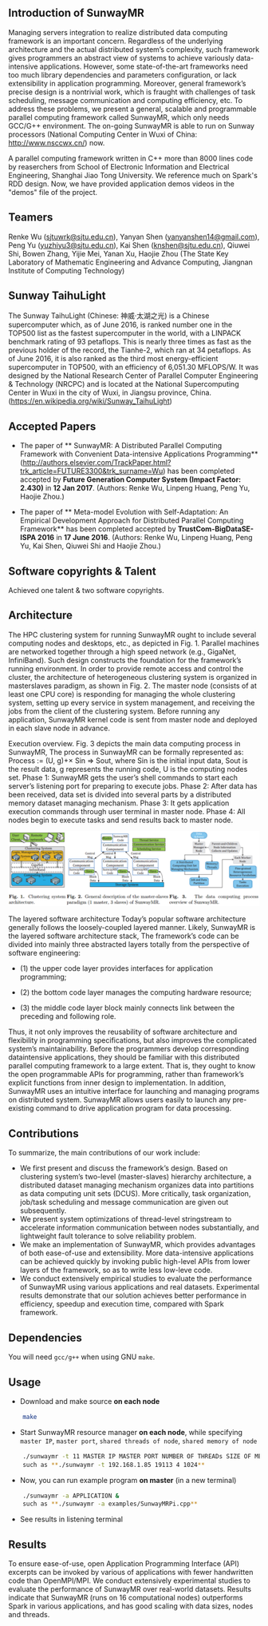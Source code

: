 ## Introduction of SunwayMR

Managing servers integration to realize distributed data computing framework is an important concern. Regardless
of the underlying architecture and the actual distributed system’s complexity, such framework gives programmers an
abstract view of systems to achieve variously data-intensive applications. However, some state-of-the-art frameworks
need too much library dependencies and parameters configuration, or lack extensibility in application programming.
Moreover, general framework’s precise design is a nontrivial work, which is fraught with challenges of task scheduling,
message communication and computing efficiency, etc. To address these problems, we present a general, scalable and
programmable parallel computing framework called SunwayMR, which only needs GCC/G++ environment. The on-going SunwayMR 
is able to run on Sunway processors (National Computing Center in Wuxi of China: http://www.nsccwx.cn/) now.

A parallel computing framework written in C++ more than 8000 lines code by reaserchers from School of Electronic Information and Electrical Engineering, Shanghai Jiao Tong University. We reference much on Spark's RDD design. Now, we have provided application demos videos in the "demos" file of the project. 

## Teamers

Renke Wu (sjtuwrk@sjtu.edu.cn), Yanyan Shen (yanyanshen14@gmail.com), Peng Yu (yuzhiyu3@sjtu.edu.cn), Kai Shen (knshen@sjtu.edu.cn), Qiuwei Shi, Bowen Zhang, Yijie Mei, Yanan Xu, Haojie Zhou (The State Key Laboratory of Mathematic Engineering and Advance Computing, Jiangnan Institute of Computing Technology)

##  Sunway TaihuLight

The Sunway TaihuLight (Chinese: 神威·太湖之光) is a Chinese supercomputer which, as of June 2016, is ranked number one in the TOP500 list as the fastest supercomputer in the world, with a LINPACK benchmark rating of 93 petaflops. This is nearly three times as fast as the previous holder of the record, the Tianhe-2, which ran at 34 petaflops. As of June 2016, it is also ranked as the third most energy-efficient supercomputer in TOP500, with an efficiency of 6,051.30 MFLOPS/W. It was designed by the National Research Center of Parallel Computer Engineering & Technology (NRCPC) and is located at the National Supercomputing Center in Wuxi in the city of Wuxi, in Jiangsu province, China. (https://en.wikipedia.org/wiki/Sunway_TaihuLight)

## Accepted Papers

* The paper of ** SunwayMR: A Distributed Parallel Computing Framework with Convenient Data-intensive Applications Programming** (http://authors.elsevier.com/TrackPaper.html?trk_article=FUTURE3300&trk_surname=Wu) has been completed accepted by **Future Generation Computer System (Impact Factor: 2.430)** in **12 Jan 2017**. (Authors: Renke Wu, Linpeng Huang, Peng Yu, Haojie Zhou.)

* The paper of ** Meta-model Evolution with Self-Adaptation: An Empirical Development Approach for Distributed Parallel Computing Framework** has been completed accepted by **TrustCom-BigDataSE-ISPA 2016** in **17 June 2016**. (Authors: Renke Wu, Linpeng Huang, Peng Yu, Kai Shen, Qiuwei Shi and Haojie Zhou.)

## Software copyrights & Talent

Achieved one talent & two software copyrights.

## Architecture

The HPC clustering system for running SunwayMR ought to include several computing nodes and desktops, etc., as depicted in Fig. 1. Parallel machines are networked together through a high speed network (e.g., GigaNet, InfiniBand). Such design constructs the foundation for the framework’s running environment. In order to provide remote access and control the cluster, the architecture of heterogeneous clustering system is organized in masterslaves paradigm, as shown in Fig. 2. The master node (consists of at least one CPU core) is responding for managing the whole clustering system, setting up every service in system management, and receiving the jobs from the client of the clustering system. Before running any application, SunwayMR kernel code is sent from master node and deployed in each slave node in advance.

Execution overview. Fig. 3 depicts the main data computing process in SunwayMR, The process in SunwayMR can be formally represented as: Process := (U, g)+× Sin ⇒ Sout, where Sin is the initial input data, Sout is the result data, g represents the running code, U is the computing nodes set. Phase 1: SunwayMR gets the user’s shell commands to start each server’s listening port for preparing to execute jobs. Phase 2: After data has been received, data set is divided into several parts by a distributed memory dataset managing mechanism. Phase 3: It gets application execution commands through user terminal in master node. Phase 4: All nodes begin to execute tasks and send results back to master node.

![image](https://github.com/sjtuwrk/SunwayMR/blob/master/testData/pic.png)

The layered software architecture Today’s popular software architecture generally follows the loosely-coupled layered manner. Likely, SunwayMR is the layered software architecture stack, The framework’s code can be divided into mainly three abstracted layers totally from the perspective of software engineering: 

* (1) the upper code layer provides interfaces for application programming; 

* (2) the bottom code layer manages the computing hardware resource; 

* (3) the middle code layer block mainly connects link between the preceding and following role. 

Thus, it not only improves the reusability of software architecture and flexibility in programming specifications, but also improves the complicated system’s maintainability. Before the programmers develop corresponding dataintensive applications, they should be familiar with this distributed parallel computing framework to a large extent. That is, they ought to know the open programmable APIs for programming, rather than framework’s explicit functions from inner design to implementation. In addition, SunwayMR uses an intuitive interface for launching and managing programs on distributed system. SunwayMR allows users easily to launch any pre-existing command to drive application program for data processing.

## Contributions

To summarize, the main contributions of our work include:
* We first present and discuss the framework’s design. Based on clustering system’s two-level (master-slaves) hierarchy architecture, a distributed dataset managing mechanism organizes data into partitions as data computing unit sets (DCUS). More critically, task organization, job/task scheduling and message communication are given out subsequently.
* We present system optimizations of thread-level stringstream to accelerate information communication between nodes substantially, and lightweight fault tolerance to solve reliability problem.
* We make an implementation of SunwayMR, which provides advantages of both ease-of-use and extensibility. More data-intensive applications can be achieved quickly by invoking public high-level APIs from lower layers of the framework, so as to write less low-leve 
code.
* We conduct extensively empirical studies to evaluate the performance of SunwayMR using various applications and real datasets. Experimental results demonstrate that our solution achieves better performance in efficiency, speedup and execution time, compared with Spark framework.

## Dependencies

You will need `gcc/g++` when using GNU `make`.

## Usage

* Download and make source **on each node**

```bash
    make
```

* Start SunwayMR resource manager **on each node**, while specifying `master IP`, `master port`, `shared threads of node`, `shared memory of node`

```bash
    ./sunwaymr -t 11 MASTER IP MASTER PORT NUMBER OF THREADs SIZE OF MEMORY &
    such as **./sunwaymr -t 192.168.1.85 19113 4 1024**
```

* Now, you can run example program **on master** (in a new terminal)

```bash
    ./sunwaymr -a APPLICATION &
    such as **./sunwaymr -a examples/SunwayMRPi.cpp**
```

* See results in listening terminal 

## Results

To ensure ease-of-use, open Application Programming Interface (API) excerpts can be invoked by various of applications with fewer handwritten code than OpenMPI/MPI. We conduct extensively experimental studies to evaluate the performance of SunwayMR over real-world datasets. Results indicate that SunwayMR (runs on 16 computational nodes) outperforms Spark in various applications, and has good scaling with data sizes, nodes and threads. 
